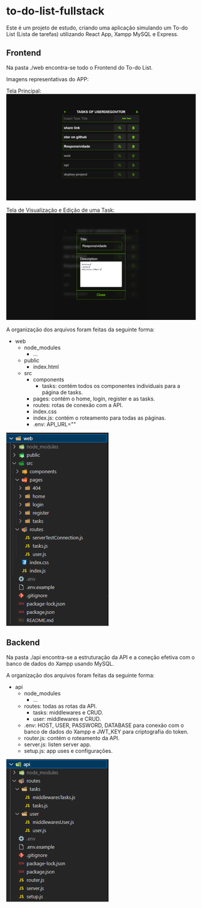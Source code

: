 # to-do-list-fullstack

Este é um projeto de estudo, criando uma aplicação simulando um To-do List (Lista de tarefas) utilizando React App, Xampp MySQL e Express.

## Frontend
Na pasta ./web encontra-se todo o Frontend do To-do List.

Imagens representativas do APP:

Tela Principal:
![Main Screen](./readme-assets/main-screen.png)

Tela de Visualização e Edição de uma Task:
![View Details Task](./readme-assets/view-task-screen.png)

A organização dos arquivos foram feitas da seguinte forma:
- web
    - node_modules
        - ...
    - public
        - index.html
    - src
        - components
            -   tasks: contém todos os componentes individuais para a página de tasks.
        - pages: contém o home, login, register e as tasks.
        - routes: rotas de conexão com a API.
        - index.css
        - index.js: contém o roteamento para todas as páginas.
        - .env: API_URL=""

![Imagem Representativa](./readme-assets/web_archives.png)

## Backend
Na pasta ./api encontra-se a estruturação da API e a coneção efetiva com o banco de dados do Xampp usando MySQL.

A organização dos arquivos foram feitas da seguinte forma:
- api
    - node_modules
        - ...
    - routes: todas as rotas da API.
        - tasks: middlewares e CRUD.
        - user:  middlewares e CRUD.
    - .env: HOST, USER, PASSWORD, DATABASE para conexão com o banco de dados do Xampp e JWT_KEY para criptografia do token.
    - router.js: contém o roteamento da API.
    - server.js: listen server app.
    - setup.js: app uses e configurações.


![Imagem Representativa](./readme-assets/api_archives.png)
